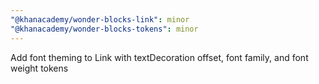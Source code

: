 ```yaml
---
"@khanacademy/wonder-blocks-link": minor
"@khanacademy/wonder-blocks-tokens": minor
---
```


Add font theming to Link with textDecoration offset, font family, and font weight tokens
